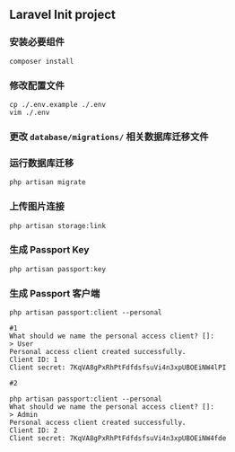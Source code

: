 ## Laravel Init project

### 安装必要组件
```shell
composer install
```

### 修改配置文件
```shell
cp ./.env.example ./.env
vim ./.env
```

### 更改 `database/migrations/` 相关数据库迁移文件

### 运行数据库迁移
```shell
php artisan migrate
```

### 上传图片连接
```shell
php artisan storage:link
```

### 生成 Passport Key
```shell
php artisan passport:key
```

### 生成 Passport 客户端
```shell
php artisan passport:client --personal

#1
What should we name the personal access client? []:
> User
Personal access client created successfully.
Client ID: 1
Client secret: 7KqVA8gPxRhPtFdfdsfsuVi4n3xpUBOEiNW4lPI

#2

php artisan passport:client --personal
What should we name the personal access client? []:
> Admin
Personal access client created successfully.
Client ID: 2
Client secret: 7KqVA8gPxRhPtFdfdsfsuVi4n3xpUBOEiNW4fde
```